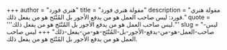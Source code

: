 +++
author = "هنري فورد"
title = "مقولة هنري فورد"
description = "مقولة هنري فورد: ليس صاحب العمل هو من يدفع الأجور بل المُنْتَج هو من يفعل ذلك."
quote = '''ليس صاحب العمل هو من يدفع الأجور بل المُنْتَج هو من يفعل ذلك.''' 
slug = "ليس-صاحب-العمل-هو-من-يدفع-الأجور-بل-المُنْتَج-هو-من-يفعل-ذلك"
+++
ليس صاحب العمل هو من يدفع الأجور بل المُنْتَج هو من يفعل ذلك.
